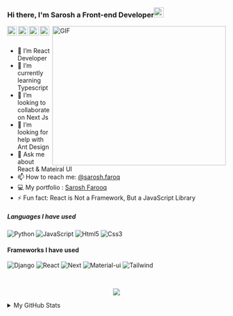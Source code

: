 ### Hi there, I'm Sarosh a Front-end Developer<img src="https://media.giphy.com/media/hvRJCLFzcasrR4ia7z/giphy.gif" width="23px"/>



<a href="https://www.linkedin.com/in/sarosh-farooq/">
  <img align="left" alt="Pawan's Linkedin" width="22px" src="https://cdn.jsdelivr.net/npm/simple-icons@v3/icons/linkedin.svg" />
</a>
<a href="https://github.com/sarosh-farooq">
  <img align="left" alt="Pawan's Github" width="22px" src="https://cdn.jsdelivr.net/npm/simple-icons@v3/icons/github.svg" />
</a>

<a href="https://www.instagram.com/sarosh.faroq">
  <img align="left" alt="Pawan's Instagram" width="22px" src="https://cdn.jsdelivr.net/npm/simple-icons@v3/icons/instagram.svg" />
</a>
<a href="https://www.facebook.com/sarosh.farooq.9">
  <img align="left" alt="Pawan's Facebook" width="22px" src="https://cdn.jsdelivr.net/npm/simple-icons@v3/icons/facebook.svg" />
</a>


<img align="right" alt="GIF" src="https://github.com/abhisheknaiidu/abhisheknaiidu/blob/master/code.gif?raw=true" width="400" height="320" />

<br/>
<br/>


  

- 🔭 I’m React Developer
- 🌱 I’m currently learning Typescript
- 👯 I’m looking to collaborate on Next Js
- 🤔 I’m looking for help with Ant Design
- 💬 Ask me about React & Mateiral UI
- 📫 How to reach me: [@sarosh.faroq](mailto:sarosh.faroq@gmail.com)
- 💻 My portfolio : [Sarosh Farooq](https://saroshfarooq.netlify.app/)
- ⚡ Fun fact: React is Not a Framework, But a JavaScript Library


##### Languages I have used
![Python](https://img.shields.io/badge/-Python-000000?style=flat&logo=python)
![JavaScript](https://img.shields.io/badge/-Javascript-000000?style=flat&logo=JavaScript)
![Html5](https://img.shields.io/badge/-Html5-000000?style=flat&logo=html5)
![Css3](https://img.shields.io/badge/-Css3-000000?style=flat&logo=css3)


#### Frameworks I have used
![Django](https://img.shields.io/badge/-Django-000000?style=flat&logo=django)
![React](https://img.shields.io/badge/-React-000000?style=flat&logo=React)
![Next](https://img.shields.io/badge/-Next.js-000000?style=flat&logo=Next.js)
![Material-ui](https://img.shields.io/badge/Material%20UI-v5.8.6-yellow)
![Tailwind](https://img.shields.io/badge/Tarilwind-v3.1.6-yellow)

<br>
<p align="center">
<img src="https://github-readme-stats.vercel.app/api/top-langs/?username=sarosh-farooq&hide_langs_below=1&layout=compact&theme=dark">
</p>
<details>
  <summary>My GitHub Stats</summary> 
<p align="center">
<img src="https://github-readme-stats.vercel.app/api?username=sarosh-farooq&show_icons=true&theme=dark">
</p>
</details>

